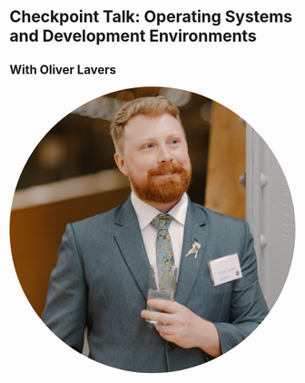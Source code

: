 # Checkpoint Talk: Operating Systems and Development Environments 
## With Oliver Lavers

<img src="./img/headshot.jpg" style="border-radius: 50%">